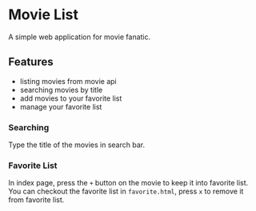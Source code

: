 # Movie List
A simple web application for movie fanatic.

## Features
+ listing movies from movie api
+ searching movies by title
+ add movies to your favorite list
+ manage your favorite list

### Searching
Type the title of the movies in search bar.

### Favorite List
In index page, press the `+` button on the movie to keep it into favorite list.
You can checkout the favorite list in `favorite.html`,
press `x` to remove it from favorite list.
